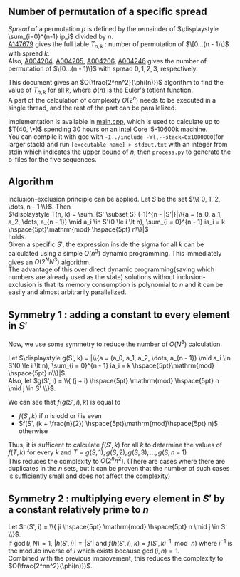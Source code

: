 ## Number of permutation of a specific spread
*Spread* of a permutation $p$ is defined by the remainder of $\displaystyle \sum_{i=0}^{n-1} ip_i$ divided by $n$.  
[A147679](https://oeis.org/A147679) gives the full table $T_{n, k}$ : number of permutation of $\[0...(n - 1)\]$ with spread $k$.  
Also, [A004204](https://oeis.org/A004204), [A004205](https://oeis.org/A004205), [A004206](https://oeis.org/A004206), [A004246](https://oeis.org/A004246) gives the number of permutation of $\[0...(n - 1)\]$ with spread $0, 1, 2, 3$, respectively.  

This document gives an $O(\frac{2^nn^2}{\phi(n)})$ algorithm to find the value of $T_{n, k}$ for all $k$, where $\phi(n)$ is the Euler's totient function.  
A part of the calculation of complexity $O(2^n)$ needs to be executed in a single thread, and the rest of the part can be parallelized.  

Implementation is available in [main.cpp](main.cpp), which is used to calculate up to $T(40, \*)$ spending 30 hours on an Intel Core i5-10600k machine.  
You can compile it with gcc with `-I../include -Wl,--stack=0x1000000`(for larger stack) and run ```[executable name] > stdout.txt``` with an integer from stdin which indicates the upper bound of $n$, then ```process.py``` to generate the b-files for the five sequences.  

## Algorithm
Inclusion-exclusion principle can be applied. Let $S$ be the set $\\{ 0, 1, 2, \dots, n - 1 \\}$. Then  
$\displaystyle T(n, k) = \sum_{S' \subset S} (-1)^{n - |S'|}|\\{a = (a_0, a_1, a_2, \dots, a_{n - 1}) \mid a_i \in S'(0 \le i \lt n), \sum_{i = 0}^{n - 1} ia_i = k \hspace{5pt}\mathrm{mod} \hspace{5pt} n\\}|$  
holds.  
Given a specific $S'$, the expression inside the sigma for all $k$ can be calculated using a simple $O(n^3)$ dynamic programming. This immediately gives an $O(2^NN^3)$ algorithm.  
The advantage of this over direct dynamic programming(saving which numbers are already used as the state) solutions without inclusion-exclusion is that its memory consumption is polynomial to $n$ and it can be easily and almost arbitrarily parallelized.  

## Symmetry 1 : adding a constant to every element in $S'$
Now, we use some symmetry to reduce the number of $O(N^3)$ calculation.  

Let $\displaystyle g(S', k) = |\\{a = (a_0, a_1, a_2, \dots, a_{n - 1}) \mid a_i \in S'(0 \le i \lt n), \sum_{i = 0}^{n - 1} ia_i = k \hspace{5pt}\mathrm{mod} \hspace{5pt} n\\}|$.  
Also, let $g(S', i) = \\{ (j + i) \hspace{5pt} \mathrm{mod} \hspace{5pt} n \mid j \in S' \\}$.  

We can see that $f(g(S', i), k)$ is equal to 

 - $f(S', k)$ if $n$ is odd or $i$ is even
 - $f(S', (k + \frac{n}{2}) \hspace{5pt}\mathrm{mod}\hspace{5pt} n)$ otherwise

Thus, it is sufficent to calculate $f(S', k)$ for all $k$ to determine the values of $f(T, k)$ for every $k$ and $T = g(S, 1), g(S, 2), g(S, 3), \dots, g(S, n - 1)$  
This reduces the complexity to $O(2^nn^2)$. (There are cases where there are duplicates in the $n$ sets, but it can be proven that the number of such cases is sufficiently small and does not affect the complexity) 

## Symmetry 2 : multiplying every element in $S'$ by a constant relatively prime to $n$

Let $h(S', i) = \\{ ji \hspace{5pt} \mathrm{mod} \hspace{5pt} n \mid j \in S' \\}$.  
If $\gcd(i, N) = 1$, $|h(S', i)| = |S'|$ and $f(h(S', i), k) = f(S', ki^{-1} \hspace{5pt} \mathrm{mod} \hspace{5pt} n)$ where $i^{-1}$ is the modulo inverse of $i$ which exists because $\gcd(i, n) = 1$.  
Combined with the previous improvement, this reduces the complexity to $O(\frac{2^nn^2}{\phi(n)})$.

